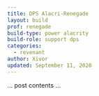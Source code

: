 ```yaml
---
title: DPS Alacri-Renegade
layout: build
prof: renegade
build-type: power alacrity
build-role: support dps
categories:
  - revenant
author: Xivor
updated: September 11, 2020
---
```


… post contents …